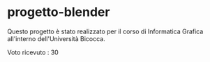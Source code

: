 # progetto-blender
Questo progetto è stato realizzato per il corso di Informatica Grafica all'interno dell'Università Bicocca.

Voto ricevuto : 30

